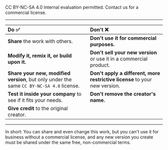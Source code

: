 CC BY-NC-SA 4.0
Internal evaluation permitted.
Contact us for a commercial license.

---

| Do ✅ | Don't ❌ |
| :--- | :--- |
| **Share** the work with others. | **Don't use it for commercial purposes.** |
| **Modify it, remix it, or build upon it.** | **Don't sell your new version** or use it in a commercial product. |
| **Share your new, modified version**, but only under the same `CC BY-NC-SA 4.0` license. | **Don't apply a different, more restrictive license** to your new version. |
| **Test it inside your company** to see if it fits your needs. | **Don't remove the creator's name.** |
| **Give credit** to the original creator. | |

---

In short: You can share and even change this work, but you can't use it for business without a commercial license, and any new version you create must be shared under the same free, non-commercial terms.
